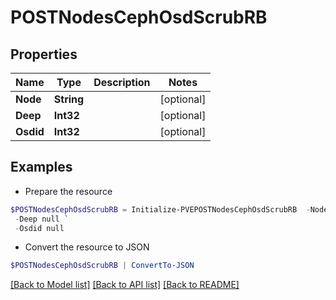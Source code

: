 # POSTNodesCephOsdScrubRB
## Properties

Name | Type | Description | Notes
------------ | ------------- | ------------- | -------------
**Node** | **String** |  | [optional] 
**Deep** | **Int32** |  | [optional] 
**Osdid** | **Int32** |  | [optional] 

## Examples

- Prepare the resource
```powershell
$POSTNodesCephOsdScrubRB = Initialize-PVEPOSTNodesCephOsdScrubRB  -Node null `
 -Deep null `
 -Osdid null
```

- Convert the resource to JSON
```powershell
$POSTNodesCephOsdScrubRB | ConvertTo-JSON
```

[[Back to Model list]](../README.md#documentation-for-models) [[Back to API list]](../README.md#documentation-for-api-endpoints) [[Back to README]](../README.md)


